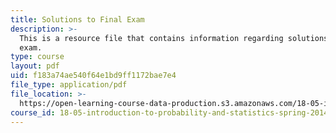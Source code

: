```yaml
---
title: Solutions to Final Exam
description: >-
  This is a resource file that contains information regarding solutions to final
  exam.
type: course
layout: pdf
uid: f183a74ae540f64e1bd9ff1172bae7e4
file_type: application/pdf
file_location: >-
  https://open-learning-course-data-production.s3.amazonaws.com/18-05-introduction-to-probability-and-statistics-spring-2014/f183a74ae540f64e1bd9ff1172bae7e4_MIT18_05S14_Exam_Final_Sol.pdf
course_id: 18-05-introduction-to-probability-and-statistics-spring-2014
---
```

